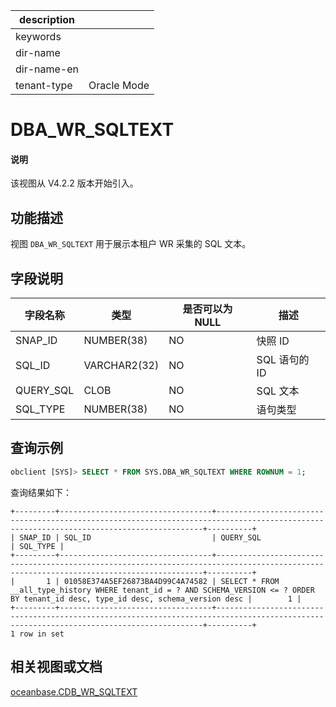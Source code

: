 |description||
|---|---|
|keywords||
|dir-name||
|dir-name-en||
|tenant-type|Oracle Mode|

# DBA_WR_SQLTEXT

<main id="notice" type='explain'>
<h4>说明</h4>
<p>该视图从 V4.2.2 版本开始引入。</p>
</main>

## 功能描述

视图 `DBA_WR_SQLTEXT` 用于展示本租户 WR 采集的 SQL 文本。

## 字段说明

| **字段名称** | **类型**  | **是否可以为 NULL** | **描述**                               |
|------------|-------------|---------------------|----------------------------------------|
| SNAP_ID   | NUMBER(38)   | NO   |  快照 ID   |
| SQL_ID    | VARCHAR2(32) | NO   |  SQL 语句的 ID      |
| QUERY_SQL | CLOB         | NO   |  SQL 文本      |
| SQL_TYPE  | NUMBER(38)   | NO   |  语句类型      |--待补充编号与语句类型的对应关系

## 查询示例

```sql
obclient [SYS]> SELECT * FROM SYS.DBA_WR_SQLTEXT WHERE ROWNUM = 1;
```

查询结果如下：

```shell
+---------+----------------------------------+-----------------------------------------------------------------------------------------------------------------------------------------+----------+
| SNAP_ID | SQL_ID                           | QUERY_SQL                                                                                                                               | SQL_TYPE |
+---------+----------------------------------+-----------------------------------------------------------------------------------------------------------------------------------------+----------+
|       1 | 01058E374A5EF26873BA4D99C4A74582 | SELECT * FROM __all_type_history WHERE tenant_id = ? AND SCHEMA_VERSION <= ? ORDER BY tenant_id desc, type_id desc, schema_version desc |        1 |
+---------+----------------------------------+-----------------------------------------------------------------------------------------------------------------------------------------+----------+
1 row in set
```

## 相关视图或文档

[oceanbase.CDB_WR_SQLTEXT](../../300.system-view-of-sys-tenant/200.dictionary-view-of-sys-tenant/28800.cdb_wr_sqltext-of-sys-tenant.md)
